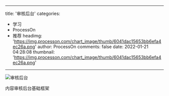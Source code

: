 
---
title: '审核后台'
categories: 
 - 学习
 - ProcessOn
 - 推荐
headimg: 'https://img.processon.com/chart_image/thumb/6041dac15653bb6efa4ec26a.png'
author: ProcessOn
comments: false
date: 2022-01-21 04:28:08
thumbnail: 'https://img.processon.com/chart_image/thumb/6041dac15653bb6efa4ec26a.png'
---

<div>   
<img class="thumb" alt="审核后台" src="https://img.processon.com/chart_image/thumb/6041dac15653bb6efa4ec26a.png" referrerpolicy="no-referrer">
<p>内容审核后台基础框架</p>  
</div>
            